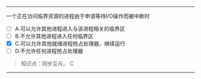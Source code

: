 ---
一个正在访问临界资源的进程由于申请等待I/O操作而被中断时
- [ ] A.可以允许其他进程进入与该进程相关的临界区 
- [ ] B.不允许其他进程进入任何临界区 
- [x] C.可以允许其他就绪进程抢占处理器，继续运行 
- [ ] D.不允许任何进程抢占处理器

> 知识点：同步互斥。
> C

---